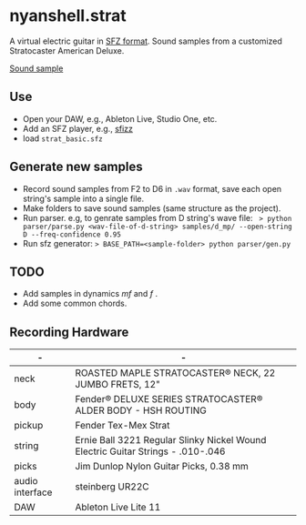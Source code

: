 # nyanshell.strat
A virtual electric guitar in [SFZ format](https://sfzformat.com/). Sound samples from a customized Stratocaster American Deluxe.

[Sound sample](https://soundcloud.com/gestalt-baklava-lur/fender-american-deluxesfizz-ievan-polkka?utm_source=clipboard&utm_medium=text&utm_campaign=social_sharing)

## Use

- Open your DAW, e.g., Ableton Live, Studio One, etc.
- Add an SFZ player, e.g., [sfizz](https://github.com/sfztools/sfizz)
- load `strat_basic.sfz`

## Generate new samples

* Record sound samples from F2 to D6 in `.wav` format, save each open string\'s sample into a single file.
* Make folders to save sound samples (same structure as the project).
* Run parser. e.g, to genrate samples from D string's wave file: ``` > python parser/parse.py <wav-file-of-d-string> samples/d_mp/ --open-string D --freq-confidence 0.95```
* Run sfz generator: ```> BASE_PATH=<sample-folder> python parser/gen.py```

## TODO

- Add samples in dynamics _mf_ and _f_ .
- Add some common chords.

## Recording Hardware

| - | - |
| --- | --- |
| neck | ROASTED MAPLE STRATOCASTER® NECK, 22 JUMBO FRETS, 12" |
| body | Fender® DELUXE SERIES STRATOCASTER® ALDER BODY - HSH ROUTING |
| pickup | Fender Tex-Mex Strat |
| string | Ernie Ball 3221 Regular Slinky Nickel Wound Electric Guitar Strings - .010-.046 |
| picks | Jim Dunlop Nylon Guitar Picks, 0.38 mm |
| audio interface | steinberg UR22C |
| DAW | Ableton Live Lite 11 |
